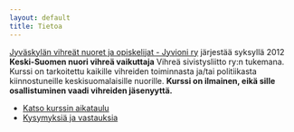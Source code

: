 ```yaml
---
layout: default
title: Tietoa
---
```


[Jyväskylän vihreät nuoret ja opiskelijat - Jyvioni ry](http://www.jyvioni.org/) järjestää syksyllä 2012 **Keski-Suomen nuori vihreä vaikuttaja** Vihreä sivistysliitto ry:n tukemana. Kurssi on tarkoitettu kaikille vihreiden toiminnasta ja/tai politiikasta kiinnostuneille keskisuomalaisille nuorille. **Kurssi on ilmainen, eikä sille osallistuminen vaadi vihreiden jäsenyyttä.**

- [Katso kurssin aikataulu](/aikataulu/)
- [Kysymyksiä ja vastauksia](/kysymyksia-ja-vastauksia/)